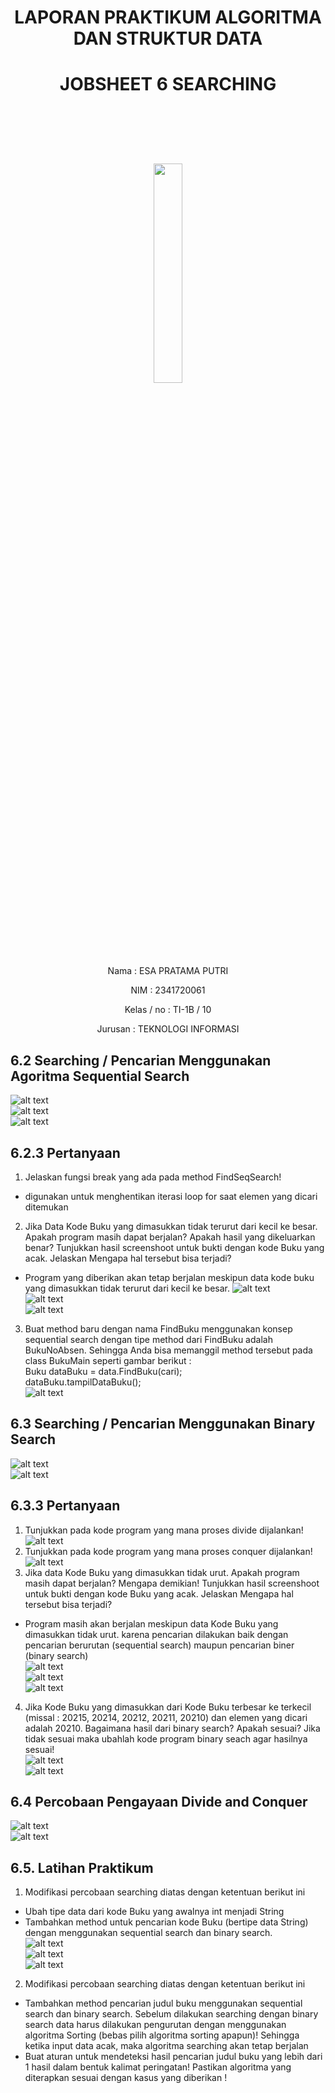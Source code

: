 # <p align ="center">  LAPORAN PRAKTIKUM ALGORITMA DAN STRUKTUR DATA </p>
# <p align ="center"> JOBSHEET 6 SEARCHING </p>
<br><br><br><br>

<p align="center">
   <img src="https://static.wikia.nocookie.net/logopedia/images/8/8a/Politeknik_Negeri_Malang.png/revision/latest?cb=20190922202558" width="30%"> </p>

<br><br><br><br><br>

<p align = "center"> Nama       : ESA PRATAMA PUTRI </p>
<p align = "center"> NIM        : 2341720061 </p>
<p align = "center"> Kelas / no : TI-1B / 10 </p>
<p align = "center"> Jurusan    : TEKNOLOGI INFORMASI </p>

## 6.2 Searching / Pencarian Menggunakan Agoritma Sequential Search
![alt text](<img/7 B.png>) <br>
![alt text](<img/7 BM.png>) <br>
![alt text](<img/7 PB.png>) <br>
## 6.2.3 Pertanyaan
1. Jelaskan fungsi break yang ada pada method FindSeqSearch! <br>
- digunakan untuk menghentikan iterasi loop for saat elemen yang dicari ditemukan <br>
2. Jika Data Kode Buku yang dimasukkan tidak terurut dari kecil ke besar. Apakah program masih dapat berjalan? Apakah hasil yang dikeluarkan benar? Tunjukkan hasil screenshoot untuk bukti dengan kode Buku yang acak. Jelaskan Mengapa hal tersebut bisa terjadi? <br>
- Program yang diberikan akan tetap berjalan meskipun data kode buku yang dimasukkan tidak terurut dari kecil ke besar. 
![alt text](img/OP1.1A.jpg) <br>
![alt text](img/OP1.1B.jpg) <br>
![alt text](img/OP1.1C.jpg) <br>
3. Buat method baru dengan nama FindBuku menggunakan konsep sequential search dengan tipe method dari FindBuku adalah BukuNoAbsen. Sehingga Anda bisa memanggil method tersebut pada class BukuMain seperti gambar berikut : <br>
Buku dataBuku = data.FindBuku(cari); <br>
dataBuku.tampilDataBuku(); <br>
![alt text](<img/NO1.13 P7.jpg>) <br>

## 6.3 Searching / Pencarian Menggunakan Binary Search
![alt text](<img/7 PB1.png>) <br>
![alt text](<img/7 MB1.png>) <br>
## 6.3.3 Pertanyaan
1. Tunjukkan pada kode program yang mana proses divide dijalankan! <br>
![alt text](<img/NO1.2 P7.png>) <br>
2. Tunjukkan pada kode program yang mana proses conquer dijalankan! <br>
![alt text](<img/NO2.2 P7.png>) <br>
3. Jika data Kode Buku yang dimasukkan tidak urut. Apakah program masih dapat berjalan? Mengapa
demikian! Tunjukkan hasil screenshoot untuk bukti dengan kode Buku yang acak. Jelaskan Mengapa hal tersebut bisa terjadi? <br>
- Program masih akan berjalan meskipun data Kode Buku yang dimasukkan tidak urut. karena pencarian dilakukan baik dengan pencarian berurutan (sequential search) maupun pencarian biner (binary search) <br>
![alt text](img/OP1.1A.jpg) <br>
![alt text](img/OP1.1B.jpg) <br>
![alt text](img/OP1.1C.jpg) <br>
4. Jika Kode Buku yang dimasukkan dari Kode Buku terbesar ke terkecil (missal : 20215, 20214, 20212, 20211, 20210) dan elemen yang dicari adalah 20210. Bagaimana hasil dari binary search? Apakah sesuai? Jika tidak sesuai maka ubahlah kode program binary seach agar hasilnya sesuai! <br>
![alt text](<img/UP4 .3A P7.jpg>) <br>
![alt text](<img/UP4 .3 P7.jpg>) <br>

## 6.4 Percobaan Pengayaan Divide and Conquer
![alt text](<img/7 MS.png>) <br>
![alt text](<img/7 MSM.png>) <br>

## 6.5. Latihan Praktikum
1. Modifikasi percobaan searching diatas dengan ketentuan berikut ini <br>
- Ubah tipe data dari kode Buku yang awalnya int menjadi String <br>
- Tambahkan method untuk pencarian kode Buku (bertipe data String) dengan menggunakan sequential search dan binary search. <br>
![alt text](img/LP7.1A.png) <br>
![alt text](<img/UP LP.1B P7.png>) <br>
![alt text](img/LP7.1C.png) <br>

2. Modifikasi percobaan searching diatas dengan ketentuan berikut ini <br>
- Tambahkan method pencarian judul buku menggunakan sequential search dan binary 
search. Sebelum dilakukan searching dengan binary search data harus dilakukan pengurutan dengan menggunakan algoritma Sorting (bebas pilih algoritma sorting apapun)! Sehingga ketika input data acak, maka algoritma searching akan tetap berjalan <br>
- Buat aturan untuk mendeteksi hasil pencarian judul buku yang lebih dari 1 hasil dalam bentuk kalimat peringatan! Pastikan algoritma yang diterapkan sesuai dengan kasus yang diberikan ! <br>